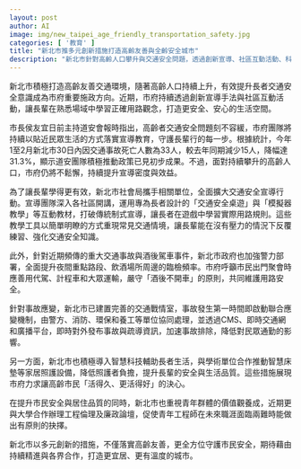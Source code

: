 ```yaml
---
layout: post
author: AI
image: img/new_taipei_age_friendly_transportation_safety.jpg
categories: [ '教育' ]
title: "新北市推多元創新措施打造高齡友善與全齡安全城市"
description: "新北市針對高齡人口攀升與交通安全問題，透過創新宣導、社區互動活動、科技輔助與事故應變機制，有效提升長者交通安全與生活品質，同時兼顧青年價值觀養成，落實全方位市民安全與宜居目標。"
---
```

新北市積極打造高齡友善交通環境，隨著高齡人口持續上升，有效提升長者交通安全意識成為市府重要施政方向。近期，市府持續透過創新宣導手法與社區互動活動，讓長輩在熟悉場域中學習正確用路觀念，打造更安全、安心的生活空間。

市長侯友宜日前主持道安會報時指出，高齡者交通安全問題刻不容緩，市府團隊將持續以貼近民眾生活的方式落實宣導教育，守護長輩行的每一步。根據統計，今年1至2月新北市30日內因交通事故死亡人數為33人，較去年同期減少15人，降幅達31.3%，顯示道安團隊積極推動政策已見初步成果。不過，面對持續攀升的高齡人口，市府仍將不鬆懈，持續提升宣導密度與效益。

為了讓長輩學得更有效，新北市社會局攜手相關單位，全面擴大交通安全宣導行動。宣導團隊深入各社區開講，運用專為長者設計的「交通安全桌遊」與「模擬器教學」等互動教材，打破傳統制式宣導，讓長者在遊戲中學習實際用路規則。這些教學工具以簡單明瞭的方式重現常見交通情境，讓長輩能在沒有壓力的情況下反覆練習、強化交通安全知識。

此外，針對近期頻傳的重大交通事故與酒後駕車事件，新北市政府也加強警力部署，全面提升夜間重點路段、飲酒場所周邊的臨檢頻率。市府呼籲市民出門聚會時應善用代駕、計程車和大眾運輸，嚴守「酒後不開車」的原則，共同維護用路安全。

針對事故應變，新北市已建置完善的交通戰情室，事故發生第一時間即啟動聯合應變機制，由警方、消防、環保和養工等單位協同處理，並透過CMS、即時交通網和廣播平台，即時對外發布事故與疏導資訊，加速事故排除，降低對民眾通勤的影響。

另一方面，新北市也積極導入智慧科技輔助長者生活，與學術單位合作推動智慧床墊等家居照護設備，降低照護者負擔，提升長輩的安全與生活品質。這些措施展現市府力求讓高齡市民「活得久、更活得好」的決心。

在提升市民安全與居住品質的同時，新北市也重視青年群體的價值觀養成，近期更與大學合作辦理工程倫理及廉政論壇，促使青年工程師在未來職涯面臨兩難時能做出有原則的抉擇。

新北市以多元創新的措施，不僅落實高齡友善，更全方位守護市民安全，期待藉由持續精進與各界合作，打造更宜居、更有溫度的城市。
